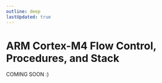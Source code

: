 ```yaml
---
outline: deep
lastUpdated: true
---
```


# ARM Cortex-M4 Flow Control, Procedures, and Stack
COMING SOON :)